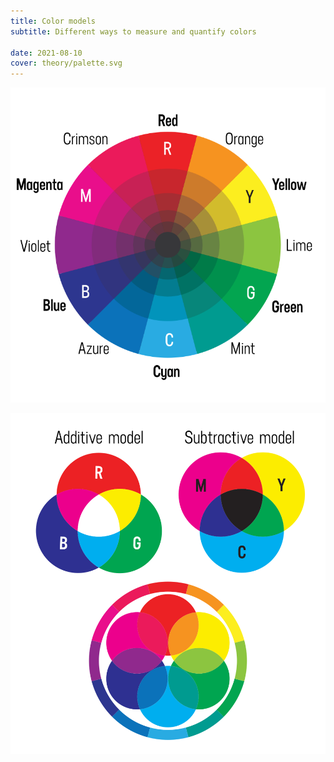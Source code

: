 ```yaml
---
title: Color models
subtitle: Different ways to measure and quantify colors

date: 2021-08-10
cover: theory/palette.svg
---
```


![](./colors-exp-1.svg)

![](./color-models.svg)
